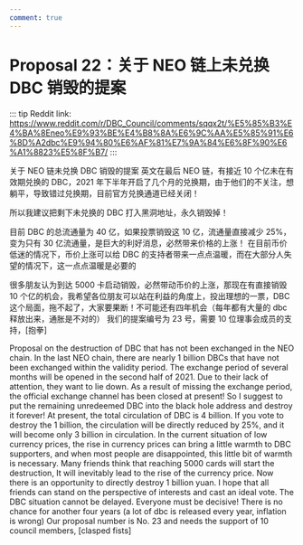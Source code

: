 ```yaml
---
comment: true
---
```


# Proposal 22：关于 NEO 链上未兑换 DBC 销毁的提案

::: tip
Reddit link: https://www.reddit.com/r/DBC_Council/comments/sqqx2t/%E5%85%B3%E4%BA%8Eneo%E9%93%BE%E4%B8%8A%E6%9C%AA%E5%85%91%E6%8D%A2dbc%E9%94%80%E6%AF%81%E7%9A%84%E6%8F%90%E6%A1%8823%E5%8F%B7/
:::

关于 NEO 链未兑换 DBC 销毁的提案 英文在最后 NEO 链，有接近 10 个亿未在有效期兑换的 DBC，2021 年下半年开启了几个月的兑换期，由于他们的不关注，想躺平，导致错过兑换期，目前官方兑换通道已经关闭！

所以我建议把剩下未兑换的 DBC 打入黑洞地址，永久销毁掉！

目前 DBC 的总流通量为 40 亿，如果投票销毁这 10 亿，流通量直接减少 25%，变为只有 30 亿流通量，是巨大的利好消息，必然带来价格的上涨！ 在目前币价低迷的情况下，币价上涨可以给 DBC 的支持者带来一点点温暖，而在大部分人失望的情况下，这一点点温暖是必要的

很多朋友认为到达 5000 卡启动销毁，必然带动币价的上涨，那现在有直接销毁 10 个亿的机会，我希望各位朋友可以站在利益的角度上，投出理想的一票，DBC 这个局面，拖不起了，大家要果断！不可能还有四年机会（每年都有大量的 dbc 释放出来，通胀是不对的） 我们的提案编号为 23 号，需要 10 位理事会成员的支持，[抱拳]

Proposal on the destruction of DBC that has not been exchanged in the NEO chain. In the last NEO chain, there are nearly 1 billion DBCs that have not been exchanged within the validity period. The exchange period of several months will be opened in the second half of 2021. Due to their lack of attention, they want to lie down. As a result of missing the exchange period, the official exchange channel has been closed at present! So I suggest to put the remaining unredeemed DBC into the black hole address and destroy it forever! At present, the total circulation of DBC is 4 billion. If you vote to destroy the 1 billion, the circulation will be directly reduced by 25%, and it will become only 3 billion in circulation. In the current situation of low currency prices, the rise in currency prices can bring a little warmth to DBC supporters, and when most people are disappointed, this little bit of warmth is necessary. Many friends think that reaching 5000 cards will start the destruction, It will inevitably lead to the rise of the currency price. Now there is an opportunity to directly destroy 1 billion yuan. I hope that all friends can stand on the perspective of interests and cast an ideal vote. The DBC situation cannot be delayed. Everyone must be decisive! There is no chance for another four years (a lot of dbc is released every year, inflation is wrong) Our proposal number is No. 23 and needs the support of 10 council members, [clasped fists]
